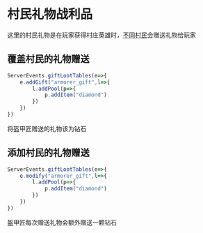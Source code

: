 # 村民礼物战利品
这里的村民礼物是在玩家获得村庄英雄时，[不同村民](/ti-wai-hua/zhan-li-pin-id.md/#村民礼物战利品)会赠送礼物给玩家
## 覆盖村民的礼物赠送
```js
ServerEvents.giftLootTables(e=>{
    e.addGift("armorer_gift",l=>{
        l.addPool(p=>{
            p.addItem("diamond")
        })
    })
})
```
将盔甲匠赠送的礼物该为钻石
## 添加村民的礼物赠送
```js
ServerEvents.giftLootTables(e=>{
    e.modify("armorer_gift",l=>{
        l.addPool(p=>{
            p.addItem("diamond")
        })
    })
})
```
盔甲匠每次赠送礼物会额外赠送一颗钻石